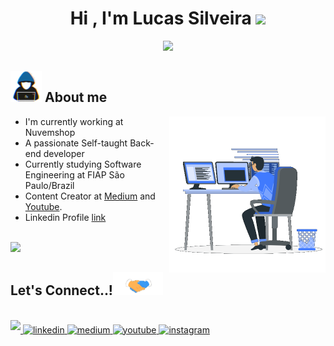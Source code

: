 
<h1 align="center"><b>Hi , I'm Lucas Silveira </b><img src="https://media.giphy.com/media/hvRJCLFzcasrR4ia7z/giphy.gif" width="35"></h1>

<p align="center">
  <a align="center" href="https://github.com/DenverCoder1/readme-typing-svg"><img src="https://readme-typing-svg.herokuapp.com?font=Time+New+Roman&color=cyan&size=25&center=true&vCenter=true&width=600&height=100&lines=Welcome+to+my+GitHub+profile..&hearts;++;Software+Engineering,;Content+Creator,;Active+Learner..<3"></a>
</p>

## <picture><img src = "https://github.com/0xAbdulKhalid/0xAbdulKhalid/raw/main/assets/mdImages/about_me.gif" width = 50px></picture><b> About me</b>
<picture><img align="right" src="https://github.com/0xAbdulKhalid/0xAbdulKhalid/raw/main/assets/mdImages/Right_Side.gif" width = 250px></picture>

- I'm currently working at Nuvemshop
- A passionate Self-taught Back-end developer
- Currently studying Software Engineering at FIAP São Paulo/Brazil
- Content Creator at [Medium](https://medium.com/@lugwriter) and [Youtube](https://youtube.com/@lucassilveiradev).
- Linkedin Profile [link](https://www.linkedin.com/in/lucas-silveira)

<br>

<img src="https://user-images.githubusercontent.com/73097560/115834477-dbab4500-a447-11eb-908a-139a6edaec5c.gif">

## <b> Let's Connect..!</b><img src="https://github.com/0xAbdulKhalid/0xAbdulKhalid/raw/main/assets/mdImages/handshake.gif" width ="80">
<br>

<a href="mailto:lugano1995@gmail.com" target="_blank">
  <img src="https://img.shields.io/badge/gmail:  lugano1995@gmail.com-%23EA4335.svg?style=for-the-badge&logo=gmail&logoColor=white" t=mail style="margin-bottom: 5px;" />
</a>

<a href="https://www.linkedin.com/in/lucas-silveira" target="_blank">
  <img src="https://img.shields.io/badge/linkedin:  Lucas Silveira-%2300acee.svg?color=0A66C2&style=for-the-badge&logo=linkedin&logoColor=white" alt=linkedin style="margin-bottom: 5px;"/>
</a>

<a href="https://medium.com/@lugwriter" target="_blank">
  <img src="https://img.shields.io/badge/medium:  lug-%2300acee.svg?color=000000&style=for-the-badge&logo=medium&logoColor=white" alt=medium style="margin-bottom: 5px;"/>
</a>

<a href="https://youtube.com/@lucassilveiradev" target="_blank">
  <img src="https://img.shields.io/badge/youtube:  Lucas Silveira-%2300acee.svg?color=CD201F&style=for-the-badge&logo=youtube&logoColor=white" alt=youtube style="margin-bottom: 5px;"/>
</a>

<a href="https://www.instagram.com/brlucassilveira" target="_blank">
  <img src="https://img.shields.io/badge/instagram:  brlucassilveira-%2300acee.svg?color=E4405F&style=for-the-badge&logo=instagram&logoColor=white" alt=instagram style="margin-bottom: 5px;"/>
</a>
